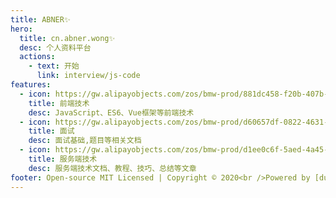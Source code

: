 ```yaml
---
title: ABNER✨
hero:
  title: cn.abner.wong✨
  desc: 个人资料平台
  actions:
    - text: 开始
      link: interview/js-code
features:
  - icon: https://gw.alipayobjects.com/zos/bmw-prod/881dc458-f20b-407b-947a-95104b5ec82b/k79dm8ih_w144_h144.png
    title: 前端技术
    desc: JavaScript、ES6、Vue框架等前端技术
  - icon: https://gw.alipayobjects.com/zos/bmw-prod/d60657df-0822-4631-9d7c-e7a869c2f21c/k79dmz3q_w126_h126.png
    title: 面试
    desc: 面试基础,题目等相关文档
  - icon: https://gw.alipayobjects.com/zos/bmw-prod/d1ee0c6f-5aed-4a45-a507-339a4bfe076c/k7bjsocq_w144_h144.png
    title: 服务端技术
    desc: 服务端技术文档、教程、技巧、总结等文章
footer: Open-source MIT Licensed | Copyright © 2020<br />Powered by [dumi](https://d.umijs.org)
---
```

